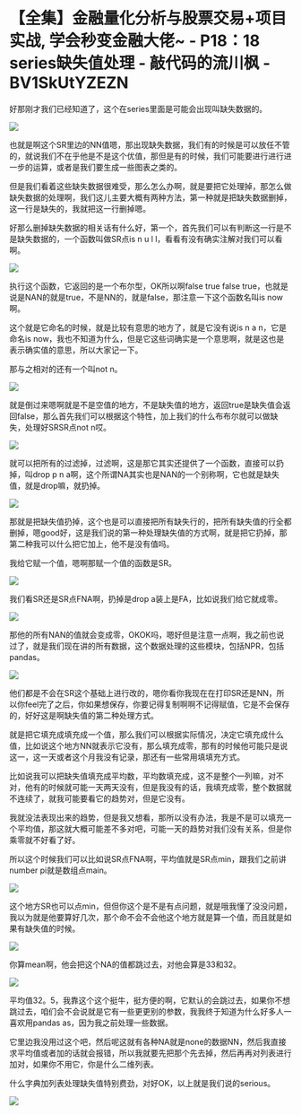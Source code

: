 # 【全集】金融量化分析与股票交易+项目实战, 学会秒变金融大佬~ - P18：18 series缺失值处理 - 敲代码的流川枫 - BV1SkUtYZEZN

好那刚才我们已经知道了，这个在series里面是可能会出现叫缺失数据的。

![](img/e722005d40bd8ed8bb7f63944687be0d_1.png)

也就是啊这个SR里边的NN值嗯，那出现缺失数据，我们有的时候是可以放任不管的，就说我们不在乎他是不是这个优值，那但是有的时候，我们可能要进行进行进一步的运算，或者是我们要生成一些图表之类的。

但是我们看着这些缺失数据很难受，那么怎么办啊，就是要把它处理掉，那怎么做缺失数据的处理啊，我们这儿主要大概有两种方法，第一种就是把缺失数据删掉，这一行是缺失的，我就把这一行删掉嗯。

好那么删掉缺失数据的相关话有什么好，第一个，首先我们可以有判断这一行是不是缺失数据的，一个函数叫做SR点is n u l l，看看有没有确实注解对我们可以看啊。



![](img/e722005d40bd8ed8bb7f63944687be0d_3.png)

执行这个函数，它返回的是一个布尔型，OK所以啊false true false true，也就是说是NAN的就是true，不是NN的，就是false，那注意一下这个函数名叫is now啊。

这个就是它命名的时候，就是比较有意思的地方了，就是它没有说is n a n，它是命名is now，我也不知道为什么，但是它这些词确实是一个意思啊，就是这也是表示确实值的意思，所以大家记一下。

那与之相对的还有一个叫not n。

![](img/e722005d40bd8ed8bb7f63944687be0d_5.png)

就是倒过来嗯啊就是不是空值的地方，不是缺失值的地方，返回true是缺失值会返回false，那么首先我们可以根据这个特性，加上我们的什么布布尔就可以做缺失，处理好SRSR点not n哎。



![](img/e722005d40bd8ed8bb7f63944687be0d_7.png)

就可以把所有的过滤掉，过滤啊，这是那它其实还提供了一个函数，直接可以扔掉，叫drop p n a啊，这个所谓NA其实也是NAN的一个别称啊，它也就是缺失值，就是drop嘛，就扔掉。



![](img/e722005d40bd8ed8bb7f63944687be0d_9.png)

那就是把缺失值扔掉，这个也是可以直接把所有缺失行的，把所有缺失值的行全都删掉，嗯good好，这是我们说的第一种处理缺失值的方式啊，就是把它扔掉，那第二种我可以什么把它加上，他不是没有值吗。

我给它赋一个值，嗯啊那赋一个值的函数是SR。

![](img/e722005d40bd8ed8bb7f63944687be0d_11.png)

我们看SR还是SR点FNA啊，扔掉是drop a装上是FA，比如说我们给它就成零。

![](img/e722005d40bd8ed8bb7f63944687be0d_13.png)

那他的所有NAN的值就会变成零，OKOK吗，嗯好但是注意一点啊，我之前也说过了，就是我们现在讲的所有数据，这个数据处理的这些模块，包括NPR，包括pandas。



![](img/e722005d40bd8ed8bb7f63944687be0d_15.png)

他们都是不会在SR这个基础上进行改的，嗯你看你我现在在打印SR还是NN，所以你feel完了之后，你如果想保存，你要记得复制啊啊不记得赋值，它是不会保存的，好好这是啊缺失值的第二种处理方式。

就是把它填充成填充成一个值，那么我们可以根据实际情况，决定它填充成什么值，比如说这个地方NN就表示它没有，那么填充成零，那有的时候他可能只是说这一，这一天或者这个月我没有记录，那还有一些常用填填充方式。

比如说我可以把缺失值填充成平均数，平均数填充成，这不是整个一列嘛，对不对，他有的时候就可能一天两天没有，但是我没有的话，我填充成零，整个数据就不连续了，就我可能要看它的趋势对，但是它没有。

我就没法表现出来的趋势，但是我又想看，那所以没有办法，我是不是可以填充一个平均值，那这就大概可能差不多对吧，可能一天的趋势对我们没有关系，但是你乘零就不好看了好。

所以这个时候我们可以比如说SR点FNA啊，平均值就是SR点min，跟我们之前讲number pi就是数组点main。



![](img/e722005d40bd8ed8bb7f63944687be0d_17.png)

这个地方SR也可以点min，但但你这个是不是有点问题，就是哦我懂了没没问题，我以为就是他要算好几次，那个命不会不会他这个地方就是算一个值，而且就是如果有缺失值的时候。



![](img/e722005d40bd8ed8bb7f63944687be0d_19.png)

你算mean啊，他会把这个NA的值都跳过去，对他会算是33和32。

![](img/e722005d40bd8ed8bb7f63944687be0d_21.png)

平均值32。5，我靠这个这个挺牛，挺方便的啊，它默认的会跳过去，如果你不想跳过去，咱们会不会说就是它有一些更更别的参数，我我终于知道为什么好多人一喜欢用pandas as，因为我之前处理一些数据。

它里边我没用过这个吧，然后呢这就有各种NA就是none的数据NN，然后我直接求平均值或者加的话就会报错，所以我就要先把那个先去掉，然后再再对列表进行加对，如果你不用它，你是什么二维列表。

什么字典加列表处理缺失值特别费劲，对好OK，以上就是我们说的serious。

![](img/e722005d40bd8ed8bb7f63944687be0d_23.png)